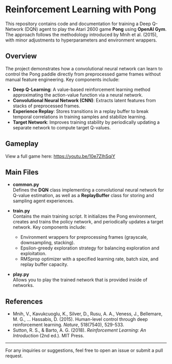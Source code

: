 # Reinforcement Learning with Pong

This repository contains code and documentation for training a Deep Q-Network (DQN) agent to play the Atari 2600 game **Pong** using **OpenAI Gym**. The approach follows the methodology introduced by Mnih et al. (2015), with minor adjustments to hyperparameters and environment wrappers.

## Overview

The project demonstrates how a convolutional neural network can learn to control the Pong paddle directly from preprocessed game frames without manual feature engineering. Key components include:

- **Deep Q-Learning**: A value-based reinforcement learning method approximating the action-value function via a neural network.
- **Convolutional Neural Network (CNN)**: Extracts latent features from stacks of preprocessed frames.
- **Experience Replay**: Stores transitions in a replay buffer to break temporal correlations in training samples and stabilize learning.
- **Target Network**: Improves training stability by periodically updating a separate network to compute target Q-values.

## Gameplay
View a full game here: https://youtu.be/10e7ZIhSqiY

## Main Files

- **common.py**  
  Defines the **DQN** class implementing a convolutional neural network for Q-value estimation, as well as a **ReplayBuffer** class for storing and sampling agent experiences.

- **train.py**  
  Contains the main training script. It initializes the Pong environment, creates and trains the policy network, and periodically updates a target network. Key components include:
  - Environment wrappers for preprocessing frames (grayscale, downsampling, stacking).
  - Epsilon-greedy exploration strategy for balancing exploration and exploitation.
  - RMSprop optimizer with a specified learning rate, batch size, and replay buffer capacity.

- **play.py**  
  Allows you to play the trained network that is provided inside of networks.

## References

- Mnih, V., Kavukcuoglu, K., Silver, D., Rusu, A. A., Veness, J., Bellemare, M. G., ... Hassabis, D. (2015). Human-level control through deep reinforcement learning. *Nature*, 518(7540), 529-533.
- Sutton, R. S., & Barto, A. G. (2018). *Reinforcement Learning: An Introduction* (2nd ed.). MIT Press.

---

For any inquiries or suggestions, feel free to open an issue or submit a pull request.
